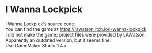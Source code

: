 # I Wanna Lockpick
I Wanna Lockpick's source code.<br>
You can find the game at https://lawatson.itch.io/i-wanna-lockpick<br>
I did not make the game; project files were provided by LAWatson.<br>
Apparently an outdated version, but it seems fine.<br>
Use GameMaker Studio 1.4.x
